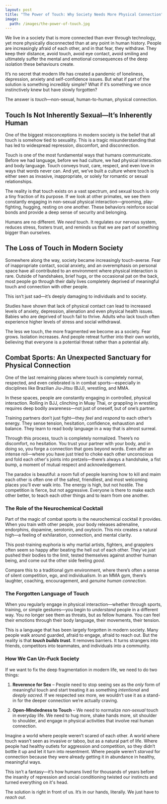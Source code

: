 ```yaml
---
layout: post
title: "The Power of Touch: Why Society Needs More Physical Connection"
image:
  path: /images/the-power-of-touch.jpg
---
```


We live in a society that is more connected than ever through technology, yet more physically disconnected than at any point in human history. People are increasingly afraid of each other, and in that fear, they withdraw. They keep their distance, avoid touch, avoid eye contact, avoid smiling and ultimately suffer the mental and emotional consequences of the deep isolation these behaviours create.

It’s no secret that modern life has created a pandemic of loneliness, depression, anxiety and self-confidence issues. But what if part of the solution is something incredibly simple? What if it’s something we once instinctively knew but have slowly forgotten?

The answer is *touch*—non-sexual, human-to-human, physical connection.

## Touch Is Not Inherently Sexual—It’s Inherently Human

One of the biggest misconceptions in modern society is the belief that all touch is somehow tied to sexuality. This is a tragic misunderstanding that has led to widespread repression, discomfort, and disconnection.

Touch is one of the most fundamental ways that humans communicate. Before we had language, before we had culture, we had physical interaction and body language. Touch conveys trust, care, respect, and even love in ways that words never can. And yet, we’ve built a culture where touch is either seen as invasive, inappropriate, or solely for romantic or sexual relationships.

The reality is that touch exists on a vast spectrum, and sexual touch is only a tiny fraction of its purpose. If we look at other primates, we see them constantly engaging in non-sexual physical interaction—grooming, play-fighting, hugging, resting on one another. These behaviors reinforce social bonds and provide a deep sense of security and belonging.

Humans are no different. We *need* touch. It regulates our nervous system, reduces stress, fosters trust, and reminds us that we are part of something bigger than ourselves.

## The Loss of Touch in Modern Society

Somewhere along the way, society became increasingly touch-averse. Fear of inappropriate contact, social anxiety, and an overemphasis on personal space have all contributed to an environment where physical interaction is rare. Outside of handshakes, brief hugs, or the occasional pat on the back, most people go through their daily lives completely deprived of meaningful touch and connection with other people.

This isn’t just sad—it’s deeply damaging to individuals and to society.

Studies have shown that lack of physical contact can lead to increased levels of anxiety, depression, alienation and even physical health issues. Babies who are deprived of touch fail to thrive. Adults who lack touch often experience higher levels of stress and social withdrawal.

The less we touch, the more fragmented we become as a society. Fear grows. Isolation increases. And people retreat further into their own worlds, believing that everyone is a potential threat rather than a potential ally.

## Combat Sports: An Unexpected Sanctuary for Physical Connection

One of the last remaining places where touch is completely normal, respected, and even celebrated is in combat sports—especially in disciplines like Brazilian Jiu-Jitsu (BJJ), wrestling, and MMA.

In these spaces, people are constantly engaging in controlled, physical interaction. Rolling in BJJ, clinching in Muay Thai, or grappling in wrestling requires deep bodily awareness—not just of oneself, but of one’s partner.

Training partners don’t just fight—they *feel* and *respond* to each other’s energy. They sense tension, hesitation, confidence, exhaustion and balance. They learn to read body language in a way that is almost surreal.

Through this process, touch is completely normalized. There’s no discomfort, no hesitation. You trust your partner with your body, and in doing so, you forge a connection that goes beyond words. Even after an intense roll—where you have just tried to choke each other unconscious and fold each other's joints into pretzels—there’s  always a handshake, a fist bump, a moment of mutual respect and acknowledgement.

The paradox is beautiful: a room full of people learning how to kill and maim each other is often one of the safest, friendliest, and most welcoming places you’ll ever walk into. The energy is high, but not hostile. The competition is fierce, but not aggressive. Everyone is there to make each other better, to teach each other things and to learn from one another.

### The Role of the Neurochemical Cocktail

Part of the magic of combat sports is the neurochemical cocktail it provides. When you train with other people, your body releases adrenaline, endorphins, dopamine, serotonin, and oxytocin. This mix creates a natural high—a feeling of exhilaration, connection, and mental clarity.

This post-training euphoria is why martial artists, fighters, and grapplers often seem so happy after beating the hell out of each other. They’ve just pushed their bodies to the limit, tested themselves against another human being, and come out the other side feeling *good*.

Compare this to a traditional gym environment, where there’s often a sense of silent competition, ego, and individualism. In an MMA gym, there’s laughter, coaching, encouragement, and *genuine human connection.*

### The Forgotten Language of Touch

When you regularly engage in physical interaction—whether through sports, training, or simple gestures—you begin to *understand* people in a different way. You no longer see them as threats, but as fellow humans. You can feel their emotions through their body language, their movements, their tension.

This is a language that has been largely forgotten in modern society. Many people walk around guarded, afraid to engage, afraid to reach out. But the reality is that ***touch builds trust.*** It removes barriers. It turns strangers into friends, competitors into teammates, and individuals into a community.

### How We Can Un-Fuck Society

If we want to fix the deep fragmentation in modern life, we need to do two things:

1. **Reverence for Sex** – People need to stop seeing sex as the *only* form of meaningful touch and start treating it as something *intentional* and *deeply sacred*. If we respected sex more, we wouldn’t use it as a stand-in for the deeper connection we’re actually craving.

2. **Open-Mindedness to Touch** – We need to normalize *non-sexual* touch in everyday life. We need to hug more, shake hands more, sit shoulder to shoulder, and engage in physical activities that involve real human connection.

Imagine a world where people weren’t scared of each other. A world where touch wasn’t seen as invasive or taboo, but as a natural part of life. Where people had healthy outlets for aggression and competition, so they didn’t bottle it up and let it turn into resentment. Where people weren’t *starved* for connection because they were already getting it in abundance in healthy, meaningful ways.

This isn’t a fantasy—it’s how humans lived for thousands of years before the insanity of repression and social conditioning twisted our instincts and turned everything on it's head.

The solution is right in front of us. It’s in our hands, literally. We just have to *reach out*.